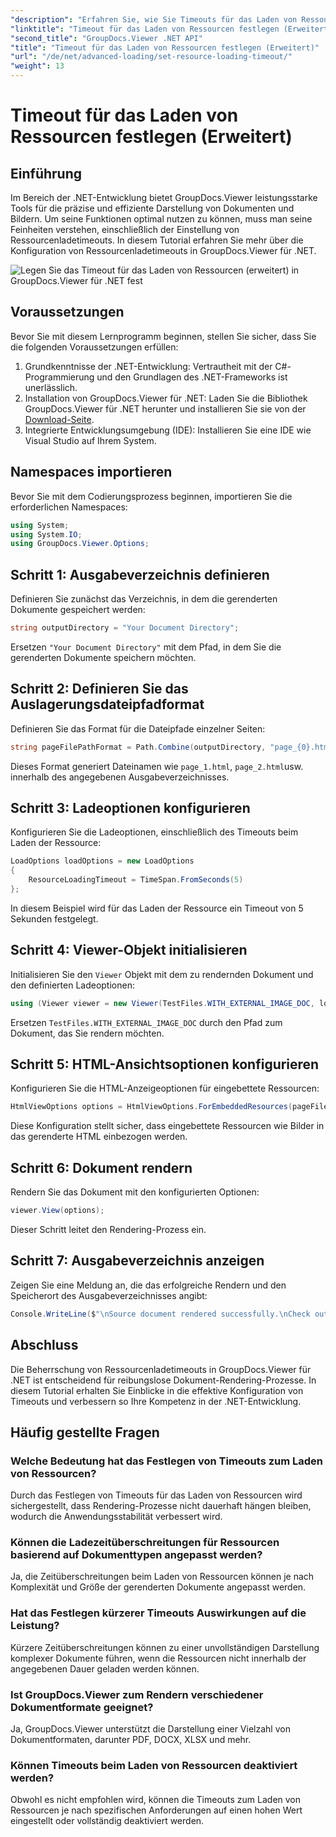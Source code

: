 ```yaml
---
"description": "Erfahren Sie, wie Sie Timeouts für das Laden von Ressourcen in GroupDocs.Viewer für .NET effizient konfigurieren. Meistern Sie die Dokumentdarstellung mit Präzision und Stabilität."
"linktitle": "Timeout für das Laden von Ressourcen festlegen (Erweitert)"
"second_title": "GroupDocs.Viewer .NET API"
"title": "Timeout für das Laden von Ressourcen festlegen (Erweitert)"
"url": "/de/net/advanced-loading/set-resource-loading-timeout/"
"weight": 13
---
```


# Timeout für das Laden von Ressourcen festlegen (Erweitert)

## Einführung
Im Bereich der .NET-Entwicklung bietet GroupDocs.Viewer leistungsstarke Tools für die präzise und effiziente Darstellung von Dokumenten und Bildern. Um seine Funktionen optimal nutzen zu können, muss man seine Feinheiten verstehen, einschließlich der Einstellung von Ressourcenladetimeouts. In diesem Tutorial erfahren Sie mehr über die Konfiguration von Ressourcenladetimeouts in GroupDocs.Viewer für .NET.

![Legen Sie das Timeout für das Laden von Ressourcen (erweitert) in GroupDocs.Viewer für .NET fest](/viewer/advanced-loading/set-resource-loading-timeout-img.png)

## Voraussetzungen
Bevor Sie mit diesem Lernprogramm beginnen, stellen Sie sicher, dass Sie die folgenden Voraussetzungen erfüllen:
1. Grundkenntnisse der .NET-Entwicklung: Vertrautheit mit der C#-Programmierung und den Grundlagen des .NET-Frameworks ist unerlässlich.
2. Installation von GroupDocs.Viewer für .NET: Laden Sie die Bibliothek GroupDocs.Viewer für .NET herunter und installieren Sie sie von der [Download-Seite](https://releases.groupdocs.com/viewer/net/).
3. Integrierte Entwicklungsumgebung (IDE): Installieren Sie eine IDE wie Visual Studio auf Ihrem System.

## Namespaces importieren
Bevor Sie mit dem Codierungsprozess beginnen, importieren Sie die erforderlichen Namespaces:
```csharp
using System;
using System.IO;
using GroupDocs.Viewer.Options;
```

## Schritt 1: Ausgabeverzeichnis definieren
Definieren Sie zunächst das Verzeichnis, in dem die gerenderten Dokumente gespeichert werden:
```csharp
string outputDirectory = "Your Document Directory";
```
Ersetzen `"Your Document Directory"` mit dem Pfad, in dem Sie die gerenderten Dokumente speichern möchten.
## Schritt 2: Definieren Sie das Auslagerungsdateipfadformat
Definieren Sie das Format für die Dateipfade einzelner Seiten:
```csharp
string pageFilePathFormat = Path.Combine(outputDirectory, "page_{0}.html");
```
Dieses Format generiert Dateinamen wie `page_1.html`, `page_2.html`usw. innerhalb des angegebenen Ausgabeverzeichnisses.
## Schritt 3: Ladeoptionen konfigurieren
Konfigurieren Sie die Ladeoptionen, einschließlich des Timeouts beim Laden der Ressource:
```csharp
LoadOptions loadOptions = new LoadOptions
{
    ResourceLoadingTimeout = TimeSpan.FromSeconds(5)
};
```
In diesem Beispiel wird für das Laden der Ressource ein Timeout von 5 Sekunden festgelegt.
## Schritt 4: Viewer-Objekt initialisieren
Initialisieren Sie den `Viewer` Objekt mit dem zu rendernden Dokument und den definierten Ladeoptionen:
```csharp
using (Viewer viewer = new Viewer(TestFiles.WITH_EXTERNAL_IMAGE_DOC, loadOptions))
```
Ersetzen `TestFiles.WITH_EXTERNAL_IMAGE_DOC` durch den Pfad zum Dokument, das Sie rendern möchten.
## Schritt 5: HTML-Ansichtsoptionen konfigurieren
Konfigurieren Sie die HTML-Anzeigeoptionen für eingebettete Ressourcen:
```csharp
HtmlViewOptions options = HtmlViewOptions.ForEmbeddedResources(pageFilePathFormat);
```
Diese Konfiguration stellt sicher, dass eingebettete Ressourcen wie Bilder in das gerenderte HTML einbezogen werden.
## Schritt 6: Dokument rendern
Rendern Sie das Dokument mit den konfigurierten Optionen:
```csharp
viewer.View(options);
```
Dieser Schritt leitet den Rendering-Prozess ein.
## Schritt 7: Ausgabeverzeichnis anzeigen
Zeigen Sie eine Meldung an, die das erfolgreiche Rendern und den Speicherort des Ausgabeverzeichnisses angibt:
```csharp
Console.WriteLine($"\nSource document rendered successfully.\nCheck output in {outputDirectory}.");
```

## Abschluss
Die Beherrschung von Ressourcenladetimeouts in GroupDocs.Viewer für .NET ist entscheidend für reibungslose Dokument-Rendering-Prozesse. In diesem Tutorial erhalten Sie Einblicke in die effektive Konfiguration von Timeouts und verbessern so Ihre Kompetenz in der .NET-Entwicklung.
## Häufig gestellte Fragen
### Welche Bedeutung hat das Festlegen von Timeouts zum Laden von Ressourcen?
Durch das Festlegen von Timeouts für das Laden von Ressourcen wird sichergestellt, dass Rendering-Prozesse nicht dauerhaft hängen bleiben, wodurch die Anwendungsstabilität verbessert wird.
### Können die Ladezeitüberschreitungen für Ressourcen basierend auf Dokumenttypen angepasst werden?
Ja, die Zeitüberschreitungen beim Laden von Ressourcen können je nach Komplexität und Größe der gerenderten Dokumente angepasst werden.
### Hat das Festlegen kürzerer Timeouts Auswirkungen auf die Leistung?
Kürzere Zeitüberschreitungen können zu einer unvollständigen Darstellung komplexer Dokumente führen, wenn die Ressourcen nicht innerhalb der angegebenen Dauer geladen werden können.
### Ist GroupDocs.Viewer zum Rendern verschiedener Dokumentformate geeignet?
Ja, GroupDocs.Viewer unterstützt die Darstellung einer Vielzahl von Dokumentformaten, darunter PDF, DOCX, XLSX und mehr.
### Können Timeouts beim Laden von Ressourcen deaktiviert werden?
Obwohl es nicht empfohlen wird, können die Timeouts zum Laden von Ressourcen je nach spezifischen Anforderungen auf einen hohen Wert eingestellt oder vollständig deaktiviert werden.